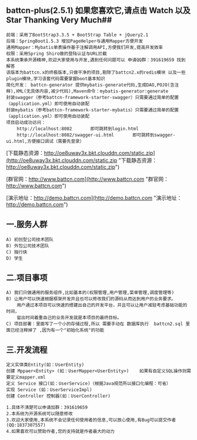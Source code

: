 ## battcn-plus(2.5.1) 如果您喜欢它,请点击 Watch  以及 Star Thanking Very Much##

	前端：采用了BootStrap3.3.5 + BootStrap Table + jQuery2.1
	后端：SpringBoot1.5.3 增加PageHelper与通用Mapper方便开发
	通用Mapper：Mybatis单表操作基于注解调用API,方便我们开发,提高开发效率
	权限：采用Spring Shiro做的登陆认证与URL拦截
	本系统秉承开源精神,欢迎大家使用与开发,遇到任何问题可以 申请QQ群：391619659 找到 解答
	该版本为battcn.x的终极版本,只做干净的项目,剔除了battcn2.x的redis模块 以及一些plugin模块,学习该套代码需要掌握boot基本知识 
	简化开发： battcn-generator 提供mybatis-generate代码,生成DAO,POJO(含注释),XML(无具体内容,减少代码),Maven命令：mybatis-generator:generate
	封装swagger（参考battcn-framework-starter-swagger）只需要通过简单的配置（application.yml）即可使用自动装配
	封装mybatis（参考battcn-framework-starter-mybatis）只需要通过简单的配置（application.yml）即可使用自动装配
	项目启动成功访问：
		http://localhost:8082		即可跳转到login.html
		http://localhost:8082/swagger-ui.html		即可跳转到swagger-ui.html,方便接口调试（需要先登录）
		
	
	
[下载静态资源：http://oe8uway3x.bkt.clouddn.com/static.zip](http://oe8uway3x.bkt.clouddn.com/static.zip "下载静态资源：http://oe8uway3x.bkt.clouddn.com/static.zip")

[群官网：http://www.battcn.com](http://www.battcn.com "群官网：http://www.battcn.com")

[演示地址：http://demo.battcn.com](http://demo.battcn.com "演示地址：http://demo.battcn.com")	


一.服务人群
------

	A) 初创型公司技术团队
	B) 外包公司技术团队
	C) 独行侠
	D) 学生

二.项目事项
------
	A) 我们只做通用的服务组件,比如基本的(权限管理,用户管理,菜单管理,调度管理等)	
	B) 让用户可以快速根据框架开发并且也可以修改我们的源码从而达到用户的业务要求。
		用户通过本项目可以快速的搭建出自己的开发平台，并且可以让用户减轻考虑基础功能的时间，
		留出时间着重自己的业务开发就是本项目的最终目标。
	C) 项目部署：里面写了一个小的存储过程,所以 需要手动在 数据库执行  battcn2.sql 里面已经注释掉了 ,因为有一个"初始化系统"的功能

三.开发流程
------

	定义实体类Entity(如：UserEntity)
	创建 Mppaer<Entity> (如：UserMapper<UserEntity>)	如果有自定义SQL操作则需要定义mapper.xml
	定义 Service 接口(如：UserService)（根据Java规范所以接口化编程：可省）
	实现 Service (如：UserServiceImpl)
	创建 Controller 控制器(如：UserController)
	
	1.具体不清楚可以申请加群：391619659
	2.本系统为开源系统可以随意修改
	3.欢迎大家使用,本系统不会记录任何使用者的信息,可以放心使用,有Bug可以提交作者(QQ:1837307557)
	4.如果喜欢可以赞助作者,您的支持就是作者最大的动力

				